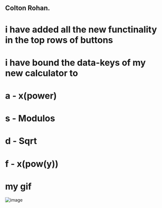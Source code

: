 ## Colton Rohan.

# i have added all the new functinality in the top rows of buttons

# i have bound the data-keys of my new calculator to

# a - x(power)

# s - Modulos

# d - Sqrt

# f - x(pow(y))

# my gif

![image](https://i.imgur.com/IVqgzvd.gif)
